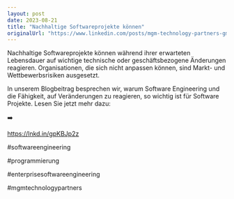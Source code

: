 ```yaml
---
layout: post
date: 2023-08-21
title: "Nachhaltige Softwareprojekte können"
originalUrl: "https://www.linkedin.com/posts/mgm-technology-partners-gmbh_die-prinzipien-des-enterprise-software-engineerings-activity-7094203018316828672--pG_?utm_source=share&utm_medium=member_desktop"
---
```


Nachhaltige Softwareprojekte können während ihrer erwarteten Lebensdauer auf wichtige technische oder geschäftsbezogene Änderungen reagieren. Organisationen, die sich nicht anpassen können, sind Markt- und Wettbewerbsrisiken ausgesetzt.

In unserem Blogbeitrag besprechen wir, warum Software Engineering und die Fähigkeit, auf Veränderungen zu reagieren, so wichtig ist für Software Projekte. Lesen Sie jetzt mehr dazu:

➡️

https://lnkd.in/gpKBJp2z

#softwareengineering

#programmierung

#enterprisesoftwareengineering

#mgmtechnologypartners